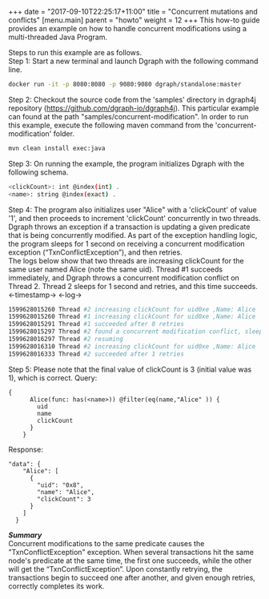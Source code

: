 +++
date = "2017-09-10T22:25:17+11:00"
title = "Concurrent mutations and conflicts"
[menu.main]
    parent = "howto"
    weight = 12
+++
This how-to guide provides an example on how to handle concurrent modifications using a multi-threaded Java Program.

Steps to run this example are as follows.<br>
Step 1: Start a new terminal and launch Dgraph with the following command line.
```sh
docker run -it -p 8080:8080 -p 9080:9080 dgraph/standalone:master
```
Step 2: Checkout the source code from the 'samples' directory in dgraph4j repository (https://github.com/dgraph-io/dgraph4j). This particular example can found at the path "samples/concurrent-modification". In order to run this example, execute the following maven command from the 'concurrent-modification' folder.
```sh
mvn clean install exec:java
```
Step 3: On running the example, the program initializes Dgraph with the following schema.
```sh
<clickCount>: int @index(int) .
<name>: string @index(exact) .
```
Step 4: The program also initializes user "Alice" with a 'clickCount' of value '1', and then proceeds to increment 'clickCount' concurrently in two threads. Dgraph throws an exception if a transaction is updating a given predicate that is being concurrently modified. As part of the exception handling logic, the program sleeps for 1 second on receiving a concurrent modification exception (“TxnConflictException”), and then retries. 
<br> The logs below show that two threads are increasing clickCount for the same user named Alice (note the same uid). Thread #1 succeeds immediately, and Dgraph throws a concurrent modification conflict on Thread 2. Thread 2 sleeps for 1 second and retries, and this time succeeds. 
<-timestamp-> <-log->
```sh
1599628015260 Thread #2 increasing clickCount for uid0xe ,Name: Alice
1599628015260 Thread #1 increasing clickCount for uid0xe ,Name: Alice
1599628015291 Thread #1 succeeded after 0 retries
1599628015297 Thread #2 found a concurrent modification conflict, sleeping for 1 second...
1599628016297 Thread #2 resuming
1599628016310 Thread #2 increasing clickCount for uid0xe ,Name: Alice
1599628016333 Thread #2 succeeded after 1 retries
```
Step 5: Please note that the final value of clickCount is 3 (initial value was 1), which is correct. 
Query:
```:graphql
{
      Alice(func: has(<name>)) @filter(eq(name,"Alice" )) {        
        uid
        name
        clickCount
      }
    }
```
Response:
```:json
"data": {
    "Alice": [
      {
        "uid": "0x8",
        "name": "Alice",
        "clickCount": 3
      }
    ]
  }
```
***Summary*** <br> 
Concurrent modifications to the same predicate causes the "TxnConflictException" exception. When several transactions hit the same node's predicate at the same time, the first one succeeds, while the other will get the “TxnConflictException”. Upon constantly retrying, the transactions begin to succeed one after another, and given enough retries, correctly completes its work.
